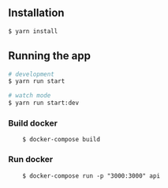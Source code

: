 ## Installation

```bash
$ yarn install
```

## Running the app

```bash
# development
$ yarn run start

# watch mode
$ yarn run start:dev
```

### Build docker

```
    $ docker-compose build
```

### Run docker

```
    $ docker-compose run -p "3000:3000" api
```
